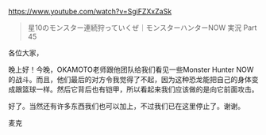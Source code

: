 https://www.youtube.com/watch?v=SgiFZXxZaSk

> 星10のモンスター連続狩っていくぜ｜モンスターハンターNOW 実況 Part 45

各位大家，

晚上好！今晚，OKAMOTO老师跟他团队给我们看见一些Monster Hunter NOW的战斗。而且，他们最后的对方令我觉得了不起，因为这种恐龙能把自己的身体变成跟篮球一样。然后它背后也有铠甲，所以看起来我们应该做的是向它前面攻击。

好了。当然还有许多东西我们也可以加上，不过我们已在这里停止了。谢谢。

麦克
